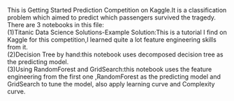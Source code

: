 This is Getting Started Prediction Competition on Kaggle.It is a classification problem which aimed to predict which passengers survived the tragedy.  
There are 3 notebooks in this file:  
(1)Titanic Data Science Solutions-Example Solution:This is a tutorial I find on Kaggle for this competition,I learned quite a lot feature engineering skills from it.  
(2)Decision Tree by hand:this notebook uses decomposed decision tree as the predicting model.  
(3)Using RandomForest and GridSearch:this notebook uses the feature engineering from the first one ,RandomForest as the predicting model and GridSearch to tune the model, also apply learning curve and Complexity curve.


